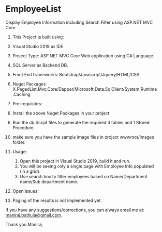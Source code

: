# EmployeeList
Display Employee Information including Search Filter using ASP.NET MVC Core

1. This Project is built using:
  1. Visual Studio 2019 as IDE
  2. Project Type: ASP.NET MVC Core Web application using C# Language.
  3. SQL Server as Backend DB.
  4. Front End frameworks: Bootstrap/Javascript/Jquery/HTML/CSS
  5. Nuget Packages: X.PagedList.Mvc.Core/Dapper/Microsoft.Data.SqlClient/System.Runtime.Caching
  
2. Pre-requisites:
  1. Install the above Nuget Packages in your project
  2. Run the db Script files to generate the required 3 tables and 1 Stored Procedure.
  3. make sure you have the sample image files in project wwwroot/images folder.

3. Usage:
   1. Open this project in Visual Studio 2019, build it and run.
   2. You will be seeing only a single page with Employee Info populated (in a grid).
   3. Use search box to filter employees based on Name/Department name/Sub department name.
 
4. Open issues:
 1. Paging of the results is not implemented yet.

If you have any suggestions/corrections, you can always email me at: maniraj.bathula@gmail.com.

Thank you
Maniraj
